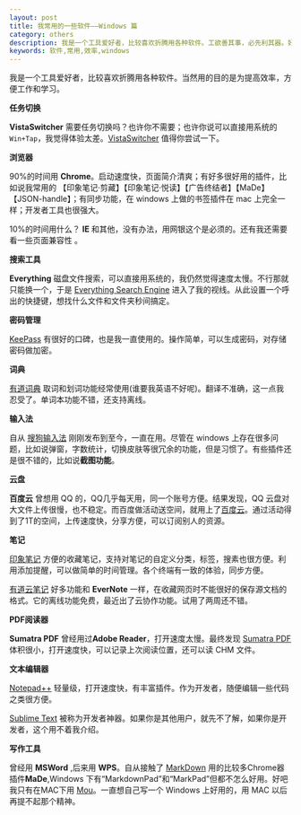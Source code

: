 ```yaml
---
layout: post
title: 我常用的一些软件——Windows 篇
category: others
description: 我是一个工具爱好者，比较喜欢折腾用各种软件。工欲善其事，必先利其器。好多工具不仅带给你使用的快感，往往使你事倍功半。
keywords: 软件,常用,效率,windows
--- 
```




我是一个工具爱好者，比较喜欢折腾用各种软件。当然用的目的是为提高效率，方便工作和学习。

**任务切换**

**VistaSwitcher** 需要任务切换吗？也许你不需要；也许你说可以直接用系统的 `Win+Tap`，我觉得体验太差。[VistaSwitcher](http://www.ntwind.com/software/vistaswitcher.html) 值得你尝试一下。

**浏览器**

90%的时间用 **Chrome**。启动速度快，页面简介清爽；有好多很好用的插件，比如说我常用的 【印象笔记·剪藏】【印象笔记·悦读】【广告终结者】【MaDe】【JSON-handle】；有同步功能，在 windows 上做的书签插件在 mac 上完全一样；开发者工具也很强大。

10%的时间用什么？ **IE** 和其他，没有办法，用网银这个是必须的。还有我还需要看一些页面兼容性
。

**搜索工具**

**Everything** 磁盘文件搜索，可以直接用系统的，我仍然觉得速度太慢。不行那就只能换一个，于是 [Everything Search Engine](http://www.voidtools.com/) 进入了我的视线。从此设置一个呼出的快捷键，想找什么文件和文件夹秒间搞定。

**密码管理**

[KeePass](http://www.keepass.info/) 有很好的口碑，也是我一直使用的。操作简单，可以生成密码，对存储密码做加密。

**词典**

[有道词典](http://dict.youdao.com/) 取词和划词功能经常使用(谁要我英语不好呢)。翻译不准确，这一点我忍受了。单词本功能不错，还支持离线。

**输入法**

自从 [搜狗输入法](http://pinyin.sogou.com/) 刚刚发布到至今，一直在用。尽管在 windows 上存在很多问题，比如说弹窗，字数统计，切换皮肤等很冗余的功能，但是习惯了。有些插件还是很不错的，比如说**截图功能**。

**云盘**

**百度云** 曾想用 QQ 的，QQ几乎每天用，同一个账号方便。结果发现，QQ 云盘对大文件上传很慢，也不稳定。而百度做活动送空间，就用上了[百度云](http://yun.baidu.com/)。通过活动得到了1T的空间，上传速度快，分享方便，可以订阅别人的资源。

**笔记**

[印象笔记](https://www.yinxiang.com/) 方便的收藏笔记，支持对笔记的自定义分类，标签，搜素也很方便。利用添加提醒，可以做简单的时间管理。各个终端有一致的体验，同步方便。

[有道云笔记](http://note.youdao.com/) 好多功能和 **EverNote** 一样，在收藏网页时不能很好的保存源文档的格式。它的离线功能免费，最近出了云协作功能。试用了两周还不错。

**PDF阅读器**

**Sumatra PDF** 曾经用过**Adobe Reader**，打开速度太慢。最终发现 [Sumatra PDF](http://www.sumatrapdfreader.org/free-pdf-reader.html) 体积很小，打开速度快，可以记录上次阅读位置，还可以读 CHM 文件。

**文本编辑器**

[Notepad++](http://www.notepad-plus-plus.org/) 轻量级，打开速度快，有丰富插件。作为开发者，随便编辑一些代码之类很方便。

[Sublime Text](http://www.sublimetext.com/) 被称为开发者神器。如果你是其他用户，就先不了解，如果你是开发者，这个用不着我介绍。

**写作工具**

曾经用 **MSWord** ,后来用 **WPS**。自从接触了 [MarkDown](http://wowubuntu.com/markdown/) 用的比较多Chrome器插件**MaDe**,Windows 下有“MarkdownPad”和“MarkPad”但都不怎么好用。好吧我只有在MAC下用 [Mou](http://25.io/mou/)。一直想自己写一个 Windows 上好用的，用 MAC 以后再提不起那个精神。
